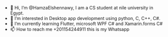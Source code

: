 - 👋 Hi, I’m @HamzaElshennawy, I am a CS student at nile university in Egypt.
- 👀 I’m interested in Desktop app development using python, C, C++, C#.
- 🌱 I’m currently learning Flutter, microsoft WPF C# and Xamarin.forms C#
- 📫 How to reach me +201154244911 this is my Whatsapp

<!---
HamzaElshennawy/HamzaElshennawy is a ✨ special ✨ repository because its `README.md` (this file) appears on your GitHub profile.
You can click the Preview link to take a look at your changes.
--->
